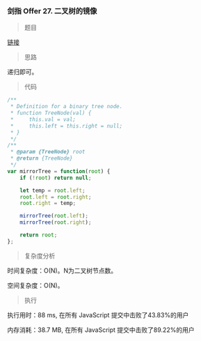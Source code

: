 ### 剑指 Offer 27. 二叉树的镜像

> 题目

[链接](https://leetcode-cn.com/problems/er-cha-shu-de-jing-xiang-lcof/)

> 思路

递归即可。

> 代码

```js
/**
 * Definition for a binary tree node.
 * function TreeNode(val) {
 *     this.val = val;
 *     this.left = this.right = null;
 * }
 */
/**
 * @param {TreeNode} root
 * @return {TreeNode}
 */
var mirrorTree = function(root) {
    if (!root) return null;

    let temp = root.left;
    root.left = root.right;
    root.right = temp;

    mirrorTree(root.left);
    mirrorTree(root.right);

    return root;
};
```

> 复杂度分析

时间复杂度：O(N)。N为二叉树节点数。

空间复杂度：O(N)。

> 执行

执行用时：88 ms, 在所有 JavaScript 提交中击败了43.83%的用户

内存消耗：38.7 MB, 在所有 JavaScript 提交中击败了89.22%的用户